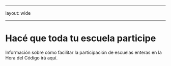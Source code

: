 * * *

layout: wide

* * *

# Hacé que toda tu escuela participe

Información sobre cómo facilitar la participación de escuelas enteras en la Hora del Código irá aquí.